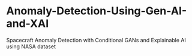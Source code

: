 # Anomaly-Detection-Using-Gen-AI-and-XAI
Spacecraft Anomaly Detection with Conditional GANs and Explainable AI using NASA dataset
